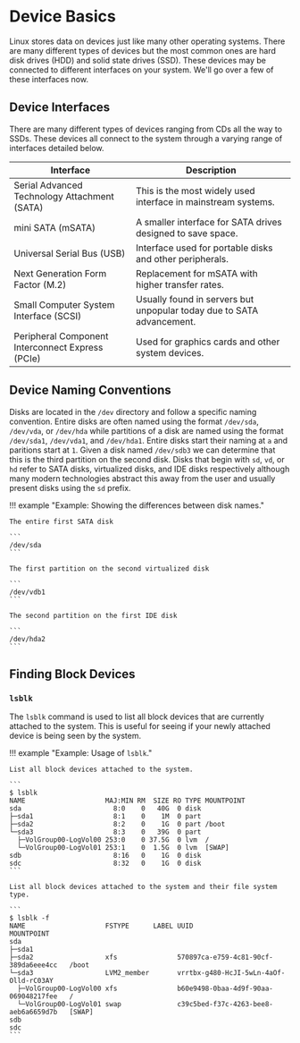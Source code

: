 # Device Basics

Linux stores data on devices just like many other operating systems. There are many different types of devices but the most common ones are hard disk drives (HDD) and solid state drives (SSD). These devices may be connected to different interfaces on your system. We'll go over a few of these interfaces now.

## Device Interfaces

There are many different types of devices ranging from CDs all the way to SSDs. These devices all connect to the system through a varying range of interfaces detailed below.

| Interface                                        | Description                                                           |
| ------------------------------------------------ | --------------------------------------------------------------------- |
| Serial Advanced Technology Attachment (SATA)     | This is the most widely used interface in mainstream systems.         |
| mini SATA (mSATA)                                | A smaller interface for SATA drives designed to save space.           |
| Universal Serial Bus (USB)                       | Interface used for portable disks and other peripherals.              |
| Next Generation Form Factor (M.2)                | Replacement for mSATA with higher transfer rates.                     |
| Small Computer System Interface (SCSI)           | Usually found in servers but unpopular today due to SATA advancement. |
| Peripheral Component Interconnect Express (PCIe) | Used for graphics cards and other system devices.                     |

## Device Naming Conventions

Disks are located in the `/dev` directory and follow a specific naming convention. Entire disks are often named using the format `/dev/sda`, `/dev/vda`, or `/dev/hda` while partitions of a disk are named using the format `/dev/sda1`, `/dev/vda1`, and `/dev/hda1`. Entire disks start their naming at `a` and paritions start at `1`. Given a disk named `/dev/sdb3` we can determine that this is the third partition on the second disk. Disks that begin with `sd`, `vd`, or `hd` refer to SATA disks, virtualized disks, and IDE disks respectively although many modern technologies abstract this away from the user and usually present disks using the `sd` prefix.

!!! example "Example: Showing the differences between disk names."
    
    The entire first SATA disk

    ```
    /dev/sda
    ```

    The first partition on the second virtualized disk

    ```
    /dev/vdb1
    ```

    The second partition on the first IDE disk

    ```
    /dev/hda2
    ```

## Finding Block Devices

### `lsblk`

The `lsblk` command is used to list all block devices that are currently attached to the system. This is useful for seeing if your newly attached device is being seen by the system.

!!! example "Example: Usage of `lsblk`."
    
    List all block devices attached to the system.

    ```
    $ lsblk
    NAME                    MAJ:MIN RM  SIZE RO TYPE MOUNTPOINT
    sda                       8:0    0   40G  0 disk
    ├─sda1                    8:1    0    1M  0 part
    ├─sda2                    8:2    0    1G  0 part /boot
    └─sda3                    8:3    0   39G  0 part
      ├─VolGroup00-LogVol00 253:0    0 37.5G  0 lvm  /
      └─VolGroup00-LogVol01 253:1    0  1.5G  0 lvm  [SWAP]
    sdb                       8:16   0    1G  0 disk
    sdc                       8:32   0    1G  0 disk
    ```

    List all block devices attached to the system and their file system type.

    ```
    $ lsblk -f
    NAME                    FSTYPE      LABEL UUID                                   MOUNTPOINT
    sda
    ├─sda1
    ├─sda2                  xfs               570897ca-e759-4c81-90cf-389da6eee4cc   /boot
    └─sda3                  LVM2_member       vrrtbx-g480-HcJI-5wLn-4aOf-Olld-rC03AY
      ├─VolGroup00-LogVol00 xfs               b60e9498-0baa-4d9f-90aa-069048217fee   /
      └─VolGroup00-LogVol01 swap              c39c5bed-f37c-4263-bee8-aeb6a6659d7b   [SWAP]
    sdb
    sdc
    ```
